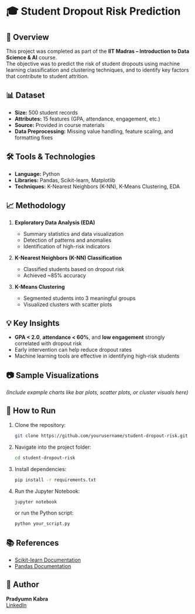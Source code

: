 # 🎓 Student Dropout Risk Prediction

## 📌 Overview
This project was completed as part of the **IIT Madras – Introduction to Data Science & AI** course.  
The objective was to predict the risk of student dropouts using machine learning classification and clustering techniques, and to identify key factors that contribute to student attrition.

## 📊 Dataset
- **Size:** 500 student records  
- **Attributes:** 15 features (GPA, attendance, engagement, etc.)  
- **Source:** Provided in course materials  
- **Data Preprocessing:** Missing value handling, feature scaling, and formatting fixes

## 🛠 Tools & Technologies
- **Language:** Python  
- **Libraries:** Pandas, Scikit-learn, Matplotlib  
- **Techniques:** K-Nearest Neighbors (K-NN), K-Means Clustering, EDA

## 📈 Methodology
1. **Exploratory Data Analysis (EDA)**  
   - Summary statistics and data visualization  
   - Detection of patterns and anomalies  
   - Identification of high-risk indicators  

2. **K-Nearest Neighbors (K-NN) Classification**  
   - Classified students based on dropout risk  
   - Achieved ~85% accuracy  

3. **K-Means Clustering**  
   - Segmented students into 3 meaningful groups  
   - Visualized clusters with scatter plots

## 💡 Key Insights
- **GPA < 2.0**, **attendance < 60%**, and **low engagement** strongly correlated with dropout risk  
- Early intervention can help reduce dropout rates  
- Machine learning tools are effective in identifying high-risk students

## 📷 Sample Visualizations
*(Include example charts like bar plots, scatter plots, or cluster visuals here)*

## 🚀 How to Run
1. Clone the repository:
   ```bash
   git clone https://github.com/yourusername/student-dropout-risk.git
2. Navigate into the project folder:
   ```bash
   cd student-dropout-risk
   ```

3. Install dependencies:
   ```bash
   pip install -r requirements.txt
   ```

4. Run the Jupyter Notebook:
   ```bash
   jupyter notebook
   ```
   or run the Python script:
   ```bash
   python your_script.py
   ```

## 📚 References
- [Scikit-learn Documentation](https://scikit-learn.org/stable/)
- [Pandas Documentation](https://pandas.pydata.org/)

## 👤 Author
**Pradyumn Kabra**  
[LinkedIn](https://www.linkedin.com/in/pradyumn-kabra-b17386233/)